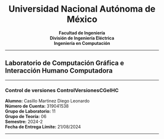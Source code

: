 <h1 align="center">Universidad Nacional Autónoma de México</h1>
<p align="center">
  <strong>Facultad de Ingeniería</strong><br>
  <strong>División de Ingeniería Eléctrica</strong><br>
  <strong>Ingeniería en Computación</strong>
</p>

---

## Laboratorio de Computación Gráfica e Interacción Humano Computadora

---

### **Control de versiones ControlVersionesCGeIHC**

**Alumno:** Casillo Martinez Diego Leonardo  
**Número de Cuenta:** 319041538  
**Grupo de Laboratorio:** 11  
**Grupo de Teoría:** 06  
**Semestre:** 2024-2  
**Fecha de Entrega Límite:** 21/08/2024

---
